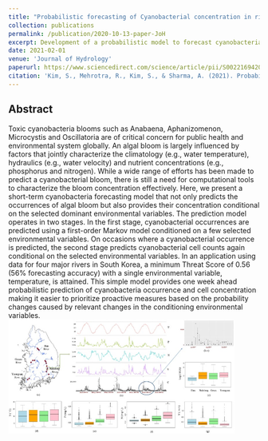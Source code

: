 ```yaml
---
title: "Probabilistic forecasting of Cyanobacterial concentration in riverine systems using environmental drivers"
collection: publications
permalink: /publication/2020-10-13-paper-JoH
excerpt: Development of a probabilistic model to forecast cyanobacterial concentration in a river.
date: 2021-02-01
venue: 'Journal of Hydrology'
paperurl: https://www.sciencedirect.com/science/article/pii/S0022169420310878
citation: 'Kim, S., Mehrotra, R., Kim, S., & Sharma, A. (2021). Probabilistic forecasting of cyanobacterial concentration in riverine systems using environmental drivers. <i>Journal of Hydrology</i>, 593, 125626.'
---
```

## Abstract
Toxic cyanobacteria blooms such as Anabaena, Aphanizomenon, Microcystis and Oscillatoria are of critical concern for public health and environmental system globally. An algal bloom is largely influenced by factors that jointly characterize the climatology (e.g., water temperature), hydraulics (e.g., water velocity) and nutrient concentrations (e.g., phosphorus and nitrogen). While a wide range of efforts has been made to predict a cyanobacterial bloom, there is still a need for computational tools to characterize the bloom concentration effectively. Here, we present a short-term cyanobacteria forecasting model that not only predicts the occurrences of algal bloom but also provides their concentration conditional on the selected dominant environmental variables. The prediction model operates in two stages. In the first stage, cyanobacterial occurrences are predicted using a first-order Markov model conditioned on a few selected environmental variables. On occasions where a cyanobacterial occurrence is predicted, the second stage predicts cyanobacterial cell counts again conditional on the selected environmental variables. In an application using data for four major rivers in South Korea, a minimum Threat Score of 0.56 (56% forecasting accuracy) with a single environmental variable, temperature, is attained. This simple model provides one week ahead probabilistic prediction of cyanobacteria occurrence and cell concentration making it easier to prioritize proactive measures based on the probability changes caused by relevant changes in the conditioning environmental variables.
<br/><img src='/images/2020_JoH_Cyano.png' width="90%" height="90%">